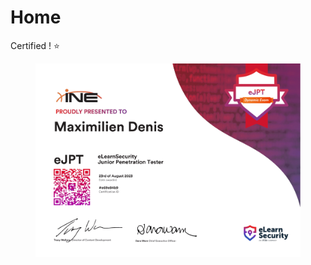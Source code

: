 # Home

Certified ! :star:

<figure><img src="../.gitbook/assets/eJPT-1.png" alt=""><figcaption></figcaption></figure>
